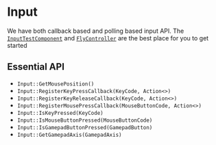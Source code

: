 # Input

We have both callback based and polling based input API. The [`InputTestComponent`](https://github.com/Isetta-Team/Isetta-Engine/blob/develop/Isetta/IsettaTestbed/InputLevel/InputTestComponent.cpp) and [`FlyController`](https://github.com/Isetta-Team/Isetta-Engine/blob/develop/Isetta/IsettaEngine/Components/FlyController.cpp) are the best place for you to get started

## Essential API
- `Input::GetMousePosition()`
- `Input::RegisterKeyPressCallback(KeyCode, Action<>)`
- `Input::RegisterKeyReleaseCallback(KeyCode, Action<>)`
- `Input::RegisterMousePressCallback(MouseButtonCode, Action<>)`
- `Input::IsKeyPressed(KeyCode)`
- `Input::IsMouseButtonPressed(MouseButtonCode)`
- `Input::IsGamepadButtonPressed(GamepadButton)`
- `Input::GetGamepadAxis(GamepadAxis)`
